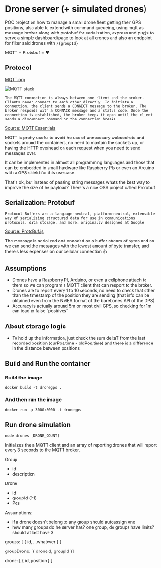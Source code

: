 # Drone server (+ simulated drones)

POC project on how to manage a small drone fleet getting their GPS positions, also able to extend with command queueing, using mqtt as message broker along with protobuf for serialization, express and pugjs to serve a simple dashboard/page to look at all drones and also an endpoint for filter said drones with `/{groupId}`

MQTT + Protobuf = :heart:

## Protocol

[MQTT.org](https://mqtt.org/)

![MQTT stack](https://www.hivemq.com/img/freedom-to-run-anywhere.jpg)

```text
The MQTT connection is always between one client and the broker. Clients never connect to each other directly. To initiate a connection, the client sends a CONNECT message to the broker. The broker responds with a CONNACK message and a status code. Once the connection is established, the broker keeps it open until the client sends a disconnect command or the connection breaks.
```

[Source: MQTT Essentials](https://www.hivemq.com/blog/mqtt-essentials-part-3-client-broker-connection-establishment)

MQTT is pretty useful to avoid he use of unnecesary websockets and sockets around the containers, no need to mantain the sockets up, or having the HTTP overhead on each request when you need to send messages over.

It can be implemented in almost all programming languages and those that can be embedded in small hardware like Raspberry PIs or even an Arduino with a GPS shield for this use case.

That's ok, but instead of passing string messages whats the best way to improve the size of he payload? There's a nice OSS project called Protobuf

## Serialization: Protobuf

```text
Protocol Buffers are a language-neutral, platform-neutral, extensible way of serializing structured data for use in communications protocols, data storage, and more, originally designed at Google
```

[Source: ProtoBuf.js](https://github.com/dcodeIO/ProtoBuf.js/)

The message is serialized and encoded as a buffer stream of bytes and so we can send the messages with the lowest amount of byte transfer, and there's less expenses on our cellular connection :+1:

## Assumptions

- Drones have a Raspberry PI, Arduino, or even a cellphone attach to them so we can program a MQTT client that can resport to the broker.
- Drones are to report every 1 to 10 seconds, no need to check that other than the timestamp of the position they are sending (that info can be obtained even from the NMEA format of the barebones API of the GPS)
- Accuracy is actually around 5m on most civil GPS, so checking for 1m can lead to false "positives"

## About storage logic

- To hold up the information, just check the sum deltaT from the last recorded position (curPos.time - oldPos.time) and there is a difference in the distance between positions

## Build and Run the container

### Build the image

`docker build -t dronegps .`

### And then run the image

`docker run -p 3000:3000 -t dronegps`

## Run drone simulation

`node drones [DRONE_COUNT]`

Initializes the a MQTT client and an array of reporting drones that will report every 3 seconds to the MQTT broker.

Group

- id
- description

Drone

- id
- groupId (1:1)
- Pos

Assumptions:

- if a drone doesn't belong to any group should autoassign one
- how many groups do he server has? one group, do groups have limits? should at last have 3

groups: [ {
id, ...whatever
} ]

groupDrone: [{
droneId, groupId
}]

drone: [
{
id, position
}
]
